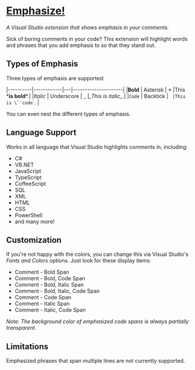 # [Emphasize!](https://gallery.msdn.microsoft.com/3c482774-adaa-40e3-9a62-d32fb41a7a1c)
_A Visual Studio extension that shows emphasis in your comments._

Sick of boring comments in your code? This extension will highlight 
words and phrases that you add emphasis to so that they stand out.

## Types of Emphasis

Three types of emphasis are supported:

|----------|------------|---|---------------------|
|**Bold**  | Asterisk   | * |This \***is bold**\*.|
|*Italic*  | Underscore | _ |*\_This is italic\_*.|
|`Code`    | Backtick   | ` |This is \``code`\`.  |

You can even nest the different types of emphasis.


## Language Support

Works in all language that Visual Studio highlights comments in, including:

* C#
* VB.NET
* JavaScript
* TypeScript
* CoffeeScript
* SQL
* XML
* HTML
* CSS
* PowerShell
* and many more!

## Customization

If you're not happy with the colors, you can change this via Visual Studio's 
*Fonts and Colors* options. Just look for these display items:

* Comment - Bold Span
* Comment - Bold, Code Span
* Comment - Bold, Italic Span
* Comment - Bold, Italic, Code Span
* Comment - Code Span
* Comment - Italic Span
* Comment - Italic, Code Span

_Note: The background color of emphasized code spans is always partially transparent._


## Limitations

Emphasized phrases that span multiple lines are not currently supported.
